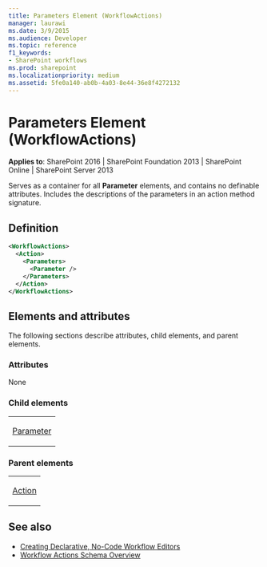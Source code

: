 ```yaml
---
title: Parameters Element (WorkflowActions)
manager: laurawi
ms.date: 3/9/2015
ms.audience: Developer
ms.topic: reference
f1_keywords:
- SharePoint workflows
ms.prod: sharepoint
ms.localizationpriority: medium
ms.assetid: 5fe0a140-ab0b-4a03-8e44-36e8f4272132
---
```


# Parameters Element (WorkflowActions)

**Applies to**: SharePoint 2016 | SharePoint Foundation 2013 | SharePoint Online | SharePoint Server 2013

Serves as a container for all **Parameter** elements, and contains no definable attributes. Includes the descriptions of the parameters in an action method signature.

## Definition

```XML
<WorkflowActions>
  <Action>
    <Parameters>
      <Parameter />
    </Parameters>
  </Action>
</WorkflowActions>
```

## Elements and attributes

The following sections describe attributes, child elements, and parent elements.

### Attributes

None

### Child elements

<table>
<colgroup>
<col width="100%" />
</colgroup>
<tbody>
<tr class="odd">
<td align="left"><p><a href="parameter-element-workflowactions.md">Parameter</a></p></td>
</tr>
</tbody>
</table>

### Parent elements

<table>
<colgroup>
<col width="100%" />
</colgroup>
<tbody>
<tr class="odd">
<td align="left"><p><a href="action-element-workflowactions.md">Action</a></p></td>
</tr>
</tbody>
</table>

## See also

- [Creating Declarative, No-Code Workflow Editors](https://msdn.microsoft.com/library/office/bb417436.aspx)
- [Workflow Actions Schema Overview](https://msdn.microsoft.com/library/office/bb897626.aspx)





